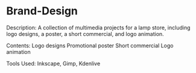 # Brand-Design

Description:
A collection of multimedia projects for a lamp store, including logo designs, a poster, a short commercial, and logo animation. 

Contents:
Logo designs
Promotional poster
Short commercial
Logo animation

Tools Used:
Inkscape, Gimp, Kdenlive
